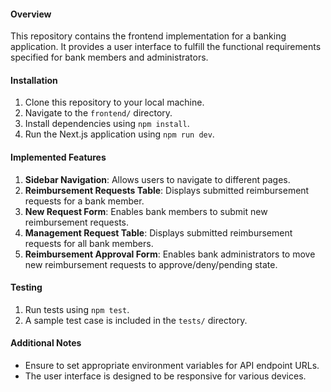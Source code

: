 #### Overview

This repository contains the frontend implementation for a banking application. It provides a user interface to fulfill the functional requirements specified for bank members and administrators.

#### Installation

1. Clone this repository to your local machine.
2. Navigate to the `frontend/` directory.
3. Install dependencies using `npm install`.
4. Run the Next.js application using `npm run dev`.

#### Implemented Features

1. **Sidebar Navigation**: Allows users to navigate to different pages.
2. **Reimbursement Requests Table**: Displays submitted reimbursement requests for a bank member.
3. **New Request Form**: Enables bank members to submit new reimbursement requests.
4. **Management Request Table**: Displays submitted reimbursement requests for all bank members.
5. **Reimbursement Approval Form**: Enables bank administrators to move new reimbursement requests to approve/deny/pending state.

#### Testing

1. Run tests using `npm test`.
2. A sample test case is included in the `tests/` directory.

#### Additional Notes

- Ensure to set appropriate environment variables for API endpoint URLs.
- The user interface is designed to be responsive for various devices.
